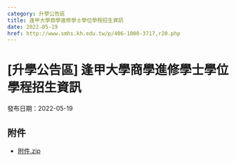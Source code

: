 ```yaml
---
category: 升學公告區
title: 逢甲大學商學進修學士學位學程招生資訊
date: 2022-05-19
href: http://www.smhs.kh.edu.tw/p/406-1000-3717,r20.php
---
```


# [升學公告區] 逢甲大學商學進修學士學位學程招生資訊

發布日期：2022-05-19



## 附件

- [附件.zip](https://www.smhs.kh.edu.tw/app/index.php?Action=downloadfile&file=WVhSMFlXTm9Mek14TDNCMFlWOHpORGcwWHpNME56RTRPVEZmTXpNeU5UQXVlbWx3&fname=DGGGROTSYWQO41XX50LKSWHGRK30OOLKDGUWTSKK4125MLVWKPROVTPOUSSSPKPO)
